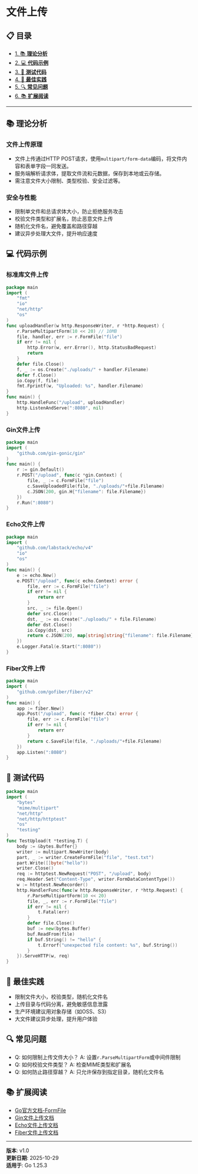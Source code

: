 ﻿# 文件上传

## 📋 目录

- [1. 📚 **理论分析**](#理论分析)
- [2. 💻 **代码示例**](#代码示例)
- [3. 🧪 **测试代码**](#测试代码)
- [4. 🎯 **最佳实践**](#最佳实践)
- [5. 🔍 **常见问题**](#常见问题)
- [6. 📚 **扩展阅读**](#扩展阅读)

---

## 📚 **理论分析**

### **文件上传原理**

- 文件上传通过HTTP POST请求，使用`multipart/form-data`编码，将文件内容和表单字段一同发送。
- 服务端解析请求体，提取文件流和元数据，保存到本地或云存储。
- 需注意文件大小限制、类型校验、安全过滤等。

### **安全与性能**

- 限制单文件和总请求体大小，防止拒绝服务攻击
- 校验文件类型和扩展名，防止恶意文件上传
- 随机化文件名，避免覆盖和路径穿越
- 建议异步处理大文件，提升响应速度

## 💻 **代码示例**

### **标准库文件上传**

```go
package main
import (
    "fmt"
    "io"
    "net/http"
    "os"
)
func uploadHandler(w http.ResponseWriter, r *http.Request) {
    r.ParseMultipartForm(10 << 20) // 10MB
    file, handler, err := r.FormFile("file")
    if err != nil {
        http.Error(w, err.Error(), http.StatusBadRequest)
        return
    }
    defer file.Close()
    f, _ := os.Create("./uploads/" + handler.Filename)
    defer f.Close()
    io.Copy(f, file)
    fmt.Fprintf(w, "Uploaded: %s", handler.Filename)
}
func main() {
    http.HandleFunc("/upload", uploadHandler)
    http.ListenAndServe(":8080", nil)
}
```

### **Gin文件上传**

```go
package main
import (
    "github.com/gin-gonic/gin"
)
func main() {
    r := gin.Default()
    r.POST("/upload", func(c *gin.Context) {
        file, _ := c.FormFile("file")
        c.SaveUploadedFile(file, "./uploads/"+file.Filename)
        c.JSON(200, gin.H{"filename": file.Filename})
    })
    r.Run(":8080")
}
```

### **Echo文件上传**

```go
package main
import (
    "github.com/labstack/echo/v4"
    "io"
    "os"
)
func main() {
    e := echo.New()
    e.POST("/upload", func(c echo.Context) error {
        file, err := c.FormFile("file")
        if err != nil {
            return err
        }
        src, _ := file.Open()
        defer src.Close()
        dst, _ := os.Create("./uploads/" + file.Filename)
        defer dst.Close()
        io.Copy(dst, src)
        return c.JSON(200, map[string]string{"filename": file.Filename})
    })
    e.Logger.Fatal(e.Start(":8080"))
}
```

### **Fiber文件上传**

```go
package main
import (
    "github.com/gofiber/fiber/v2"
)
func main() {
    app := fiber.New()
    app.Post("/upload", func(c *fiber.Ctx) error {
        file, err := c.FormFile("file")
        if err != nil {
            return err
        }
        return c.SaveFile(file, "./uploads/"+file.Filename)
    })
    app.Listen(":8080")
}
```

## 🧪 **测试代码**

```go
package main
import (
    "bytes"
    "mime/multipart"
    "net/http"
    "net/http/httptest"
    "os"
    "testing"
)
func TestUpload(t *testing.T) {
    body := &bytes.Buffer{}
    writer := multipart.NewWriter(body)
    part, _ := writer.CreateFormFile("file", "test.txt")
    part.Write([]byte("hello"))
    writer.Close()
    req := httptest.NewRequest("POST", "/upload", body)
    req.Header.Set("Content-Type", writer.FormDataContentType())
    w := httptest.NewRecorder()
    http.HandlerFunc(func(w http.ResponseWriter, r *http.Request) {
        r.ParseMultipartForm(10 << 20)
        file, _, err := r.FormFile("file")
        if err != nil {
            t.Fatal(err)
        }
        defer file.Close()
        buf := new(bytes.Buffer)
        buf.ReadFrom(file)
        if buf.String() != "hello" {
            t.Errorf("unexpected file content: %s", buf.String())
        }
    }).ServeHTTP(w, req)
}
```

## 🎯 **最佳实践**

- 限制文件大小，校验类型，随机化文件名
- 上传目录与代码分离，避免敏感信息泄露
- 生产环境建议用对象存储（如OSS、S3）
- 大文件建议异步处理，提升用户体验

## 🔍 **常见问题**

- Q: 如何限制上传文件大小？
  A: 设置`r.ParseMultipartForm`或中间件限制
- Q: 如何校验文件类型？
  A: 检查MIME类型和扩展名
- Q: 如何防止路径穿越？
  A: 只允许保存到指定目录，随机化文件名

## 📚 **扩展阅读**

- [Go官方文档-FormFile](https://golang.org/pkg/net/http/#Request.FormFile)
- [Gin文件上传文档](https://gin-gonic.com/docs/examples/upload-file/)
- [Echo文件上传文档](https://echo.labstack.com/guide/request/#file-upload)
- [Fiber文件上传文档](https://docs.gofiber.io/api/ctx#formfile)

---

**版本**: v1.0  
**更新日期**: 2025-10-29  
**适用于**: Go 1.25.3
